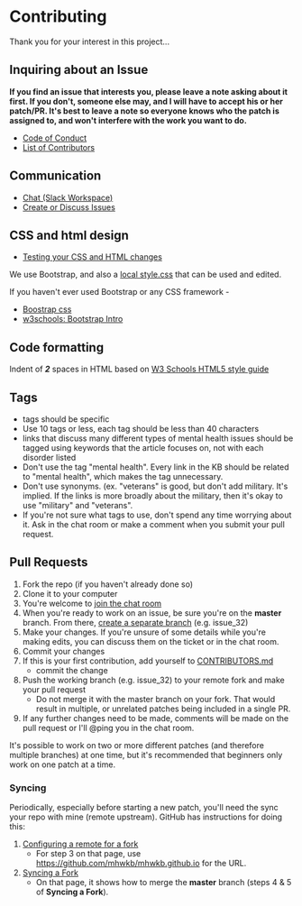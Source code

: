 # Contributing

Thank you for your interest in this project...

## Inquiring about an Issue
**If you find an issue that interests you, please leave a note asking about it first. If
you don't, someone else may, and I will have to accept his or her patch/PR. It's best
to leave a note so everyone knows who the patch is assigned to, and won't interfere
with the work you want to do.**

* [Code of Conduct](CODE_OF_CONDUCT.md)
* [List of Contributors](CONTRIBUTORS.md)

## Communication
  * [Chat (Slack Workspace)](https://join.slack.com/t/mhwkb/shared_invite/enQtMjU3MjcwMTk4NjYzLTA0ZDc2YjAwMDJiNTU1YTBmYTViNmQ5MTdjOTk2MDA2MDMyMzNiYjU4ZWIzMTZlNmU4ZjFhNDg1MjQ5OGQyMjI)
  * [Create or Discuss Issues](https://github.com/mhwkb/mhwkb.github.io/issues)

## CSS and html design

* [Testing your CSS and HTML changes](https://github.com/mhwkb/mhwkb.github.io/blob/master/TESTING.md)

We use Bootstrap, and also a
[local style.css](https://github.com/mhwkb/mhwkb.github.io/blob/master/jekyll/assets/css/style.css) that can be used and edited.

If you haven't ever used Bootstrap or any CSS framework -
* [Boostrap css](https://getbootstrap.com/docs/3.3/css/)
* [w3schools: Bootstrap Intro](https://www.w3schools.com/bootstrap/bootstrap_get_started.asp)

## Code formatting
Indent of ***2*** spaces in HTML based on [W3 Schools HTML5 style guide](https://www.w3schools.com/htmL/html5_syntax.asp)

## Tags
* tags should be specific
* Use 10 tags or less, each tag should be less than 40 characters
* links that discuss many different types of mental health issues should be
tagged using keywords that the article focuses on, not with each disorder
listed
* Don't use the tag "mental health". Every link in the KB should be related
to "mental health", which makes the tag unnecessary.
* Don't use synonyms. (ex. "veterans" is good, but don't add military. It's
implied. If the links is more broadly about the military, then it's okay to
use "military" and "veterans".
* If you're not sure what tags to use, don't spend any time worrying about it. Ask in the
  chat room or make a comment when you submit your pull request.

## Pull Requests
1. Fork the repo (if you haven't already done so)
2. Clone it to your computer
3. You're welcome to [join the chat room](https://join.slack.com/t/mhwkb/shared_invite/enQtMjU3MjcwMTk4NjYzLTA0ZDc2YjAwMDJiNTU1YTBmYTViNmQ5MTdjOTk2MDA2MDMyMzNiYjU4ZWIzMTZlNmU4ZjFhNDg1MjQ5OGQyMjI)
3. When you're ready to work on an issue, be sure you're on the **master** branch. From there, [create a separate branch](https://github.com/Kunena/Kunena-Forum/wiki/Create-a-new-branch-with-git-and-manage-branches) (e.g. issue_32)
4. Make your changes. If you're unsure of some details while you're making edits, you can discuss them on the ticket or in the chat room.
5. Commit your changes
6. If this is your first contribution, add yourself to [CONTRIBUTORS.md](CONTRIBUTORS.md)
    * commit the change
6. Push the working branch (e.g. issue_32) to your remote fork and make your pull request
    * Do not merge it with the master branch on your fork. That would result in multiple, or unrelated patches being included in a single PR.
8. If any further changes need to be made, comments will be made on the pull request or I'll @ping you in the chat room.

It's possible to work on two or more different patches (and therefore multiple branches) at one time, but it's recommended that beginners only work on one patch at a time.

### Syncing ###
Periodically, especially before starting a new patch, you'll need the sync your
repo with mine (remote upstream). GitHub has instructions for doing this:

1. [Configuring a remote for a fork](https://help.github.com/articles/configuring-a-remote-for-a-fork/)
    * For step 3 on that page, use https://github.com/mhwkb/mhwkb.github.io for the URL.
2. [Syncing a Fork](https://help.github.com/articles/syncing-a-fork/)
    * On that page, it shows how to merge the **master** branch (steps 4 & 5 of **Syncing a Fork**).

